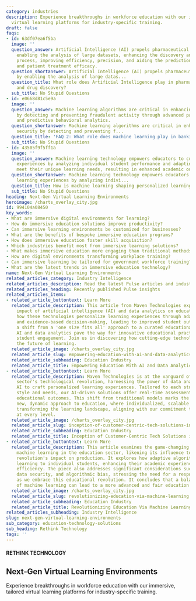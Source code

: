 ```yaml
---
category: industries
description: Experience breakthroughs in workforce education with our immersive, tailored
  virtual learning platforms for industry-specific training.
draft: false
faqs:
- id: 63df07ea6f5ba
  image: ''
  question_answer: Artificial Intelligence (AI) propels pharmaceutical research by
    enabling the analysis of large datasets, enhancing the discovery and development
    process, improving efficiency, precision, and aiding the prediction of drug outcomes
    and patient treatment efficacy.
  question_shortanswer: Artificial Intelligence (AI) propels pharmaceutical research
    by enabling the analysis of large datas...
  question_title: What role does Artificial Intelligence play in pharmaceutical research
    and drug discovery?
  sub_title: No Stupid Questions
- id: e0668d81c5e9a
  image: ''
  question_answer: Machine learning algorithms are critical in enhancing banking security
    by detecting and preventing fraudulent activity through advanced pattern recognition
    and predictive behavioral analytics.
  question_shortanswer: Machine learning algorithms are critical in enhancing banking
    security by detecting and preventing f...
  question_title: 'FAQ 2: What role does machine learning play in banking security?'
  sub_title: No Stupid Questions
- id: 43505f9f5ff1a
  image: ''
  question_answer: Machine learning technology empowers educators to customize learning
    experiences by analyzing individual student performance and adapting content to
    meet their unique learning needs, resulting in enhanced academic outcomes.
  question_shortanswer: Machine learning technology empowers educators to customize
    learning experiences by analyzing indivi...
  question_title: How is machine learning shaping personalized learning in education?
  sub_title: No Stupid Questions
heading: Next-Gen Virtual Learning Environments
heroimage: /charts_overlay_city.jpg
id: 994104a08450
key_words:
- What are immersive digital environments for learning?
- How do immersive education solutions improve productivity?
- Can immersive learning environments be customized for businesses?
- What are the benefits of bespoke immersive education programs?
- How does immersive education foster skill acquisition?
- Which industries benefit most from immersive learning solutions?
- What makes immersive education more engaging than traditional methods?
- How are digital environments transforming workplace training?
- Can immersive learning be tailored for government workforce training?
- What are the latest trends in immersive education technology?
name: Next-Gen Virtual Learning Environments
related_articles_category: Industry Intelligence
related_articles_description: Read the latest Pulse articles and industry insights.
related_articles_heading: Recently published Pulse insights
related_articles_items:
- related_article_buttontext: Learn More
  related_article_description: This article from Maven Technologies explores the transformative
    impact of artificial intelligence (AI) and data analytics on education. It examines
    how these technologies personalize learning experiences through adaptive learning
    and evidence-based decision-making, leading to improved student outcomes. By enabling
    a shift from a 'one size fits all' approach to a curated educational journey,
    AI and data analytics pave the way for innovative educational practices and enhanced
    student engagement. Join us in discovering how cutting-edge technology is reshaping
    the future of learning.
  related_article_image: /charts_overlay_city.jpg
  related_article_slug: empowering-education-with-ai-and-data-analytics
  related_article_subheading: Education Industry
  related_article_title: Empowering Education With AI and Data Analytics
- related_article_buttontext: Learn More
  related_article_description: Maven Technologies is at the vanguard of the educational
    sector's technological revolution, harnessing the power of data analytics and
    AI to craft personalized learning experiences. Tailored to each student's unique
    style and needs, our AI-driven solutions offer real-time assessments, enhancing
    educational outcomes. This shift from traditional models marks the advent of a
    new, dynamic approach to education, where individualized, scalable solutions are
    transforming the learning landscape, aligning with our commitment to deliver value
    at every level.
  related_article_image: /charts_overlay_city.jpg
  related_article_slug: inception-of-customer-centric-tech-solutions-in-education
  related_article_subheading: Education Industry
  related_article_title: Inception of Customer-Centric Tech Solutions in Education
- related_article_buttontext: Learn More
  related_article_description: This article examines the game-changing effects of
    machine learning in the education sector, likening its influence to the industrial
    revolution's impact on production. It explores how adaptive algorithms can customize
    learning to individual students, enhancing their academic experience and administrative
    efficiency. The piece also addresses significant considerations such as privacy,
    data security, and algorithmic bias, stressing the need for a responsible approach
    as we embrace this educational revolution. It concludes that a balanced adoption
    of machine learning can lead to a more advanced and fair education system.
  related_article_image: /charts_overlay_city.jpg
  related_article_slug: revolutionizing-education-via-machine-learning
  related_article_subheading: Education Industry
  related_article_title: Revolutionizing Education Via Machine Learning
related_articles_subheading: Industry Intelligence
slug: next-gen-virtual-learning-environments
sub_category: education-technology-solutions
sub_heading: Rethink Technology
tags: ''
---
```


#### RETHINK TECHNOLOGY
## Next-Gen Virtual Learning Environments
Experience breakthroughs in workforce education with our immersive, tailored virtual learning platforms for industry-specific training.